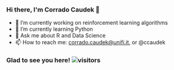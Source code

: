 ### Hi there, I'm Corrado Caudek 👋

- 🔭 I’m currently working on reinforcement learning algorithms
- 🌱 I’m currently learning Python 
- 💬 Ask me about R and Data Science
- 📫 How to reach me: corrado.caudek@unifi.it, or @ccaudek

### Glad to see you here!   ![visitors](https://visitor-badge.glitch.me/badge?page_id=page.id)

<!--
**ccaudek/ccaudek** is a ✨ _special_ ✨ repository because its `README.md` (this file) appears on your GitHub profile.

Here are some ideas to get you started:

- 🔭 I’m currently working on ...
- 🌱 I’m currently learning ...
- 👯 I’m looking to collaborate on ...
- 🤔 I’m looking for help with ...
- 💬 Ask me about ...
- 📫 How to reach me: ...
- 😄 Pronouns: ...
- ⚡ Fun fact: ...
-->
